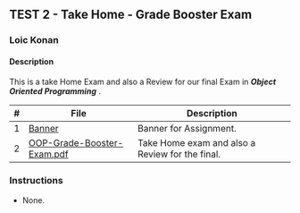 ## TEST 2 - Take Home - Grade Booster Exam

### Loic Konan

#### Description

This is a take Home Exam and also a Review for our final Exam in _**Object Oriented Programming**_ .

|   #   | File                                                      | Description                                     |
| :---: | --------------------------------------------------------- | ----------------------------------------------- |
|   1   | [Banner](Banner)                                          | Banner for Assignment.                          |
|   2   | [OOP-Grade-Booster-Exam.pdf](OOP-Grade-Booster-Exam.pdf) | Take Home exam and also a Review for the final. |

### Instructions

- None.
